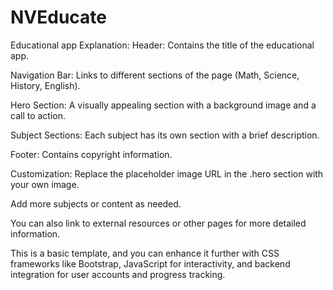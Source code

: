 # NVEducate
Educational app
Explanation:
Header: Contains the title of the educational app.

Navigation Bar: Links to different sections of the page (Math, Science, History, English).

Hero Section: A visually appealing section with a background image and a call to action.

Subject Sections: Each subject has its own section with a brief description.

Footer: Contains copyright information.

Customization:
Replace the placeholder image URL in the .hero section with your own image.

Add more subjects or content as needed.

You can also link to external resources or other pages for more detailed information.

This is a basic template, and you can enhance it further with CSS frameworks like Bootstrap, JavaScript for interactivity, and backend integration for user accounts and progress tracking.
